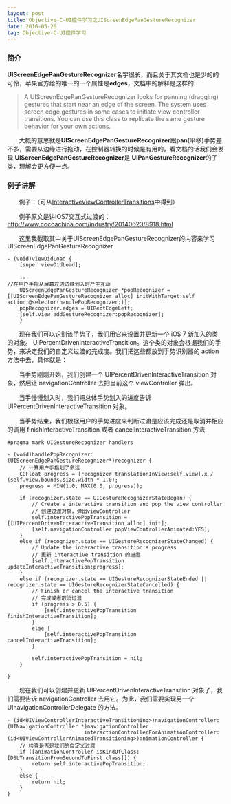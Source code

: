 ```yaml
---
layout: post
title: Objective-C-UI控件学习之UIScreenEdgePanGestureRecognizer
date: 2016-05-26
tag: Objective-C-UI控件学习
---
```

### 简介
**UIScreenEdgePanGestureRecognizer**名字很长，而且关于其文档也是少的的可怜，苹果官方给的唯一的一个属性是**edges**，文档中的解释是这样的: 
>A UIScreenEdgePanGestureRecognizer looks for panning (dragging) gestures that start near an edge of the screen. The system uses screen edge gestures in some cases to initiate view controller transitions. You can use this class to replicate the same gesture behavior for your own actions.

&#160; &#160; &#160; &#160;大概的意思就是**UIScreenEdgePanGestureRecognizer**跟**pan**(平移)手势差不多，需要从边缘进行拖动，在控制器转换的时候是有用的，看文档的话我们会发现 **UIScreenEdgePanGestureRecognizer**是 **UIPanGestureRecognizer**的子类，理解会更方便一点。
### 例子讲解
&#160; &#160; &#160; &#160;例子：（可从[InteractiveViewControllerTransitions](https://github.com/PeteC/InteractiveViewControllerTransitions)中得到）

&#160; &#160; &#160; &#160;例子原文是讲iOS7交互式过渡的：http://www.cocoachina.com/industry/20140623/8918.html

&#160; &#160; &#160; &#160;这里我截取其中关于UIScreenEdgePanGestureRecognizer的内容来学习UIScreenEdgePanGestureRecognizer
```
- (void)viewDidLoad { 
    [super viewDidLoad]; 
    
    ...
//在用户手指从屏幕左边边缘划入时产生互动
    UIScreenEdgePanGestureRecognizer *popRecognizer = [[UIScreenEdgePanGestureRecognizer alloc] initWithTarget:self action:@selector(handlePopRecognizer:)];
    popRecognizer.edges = UIRectEdgeLeft;
    [self.view addGestureRecognizer:popRecognizer];
    }
```
&#160; &#160; &#160; &#160;现在我们可以识别该手势了，我们用它来设置并更新一个 iOS 7 新加入的类的对象。 UIPercentDrivenInteractiveTransition。这个类的对象会根据我们的手势，来决定我们的自定义过渡的完成度。我们把这些都放到手势识别器的 action 方法中去，具体就是：
 
&#160; &#160; &#160; &#160;当手势刚刚开始，我们创建一个 UIPercentDrivenInteractiveTransition 对象，然后让 navigationController 去把当前这个 viewController 弹出。
 
&#160; &#160; &#160; &#160;当手慢慢划入时，我们把总体手势划入的进度告诉 UIPercentDrivenInteractiveTransition 对象。
 
&#160; &#160; &#160; &#160;当手势结束，我们根据用户的手势进度来判断过渡是应该完成还是取消并相应的调用 finishInteractiveTransition 或者 cancelInteractiveTransition 方法.
```
#pragma mark UIGestureRecognizer handlers

- (void)handlePopRecognizer:(UIScreenEdgePanGestureRecognizer*)recognizer {
    // 计算用户手指划了多远
    CGFloat progress = [recognizer translationInView:self.view].x / (self.view.bounds.size.width * 1.0);
    progress = MIN(1.0, MAX(0.0, progress));

    if (recognizer.state == UIGestureRecognizerStateBegan) {
        // Create a interactive transition and pop the view controller
        // 创建过渡对象，弹出viewController
        self.interactivePopTransition = [[UIPercentDrivenInteractiveTransition alloc] init];
        [self.navigationController popViewControllerAnimated:YES];
    }
    else if (recognizer.state == UIGestureRecognizerStateChanged) {
        // Update the interactive transition's progress
        // 更新 interactive transition 的进度
        [self.interactivePopTransition updateInteractiveTransition:progress];
    }
    else if (recognizer.state == UIGestureRecognizerStateEnded || recognizer.state == UIGestureRecognizerStateCancelled) {
        // Finish or cancel the interactive transition
        // 完成或者取消过渡
        if (progress > 0.5) {
            [self.interactivePopTransition finishInteractiveTransition];
        }
        else {
            [self.interactivePopTransition cancelInteractiveTransition];
        }

        self.interactivePopTransition = nil;
    }

}
```
&#160; &#160; &#160; &#160;现在我们可以创建并更新 UIPercentDrivenInteractiveTransition 对象了，我们需要告诉 navigationController 去用它。为此，我们需要实现另一个 UInavigationControllerDelegate 的方法。

```
- (id<UIViewControllerInteractiveTransitioning>)navigationController:(UINavigationController *)navigationController 
                         interactionControllerForAnimationController:(id<UIViewControllerAnimatedTransitioning>)animationController { 
    // 检查是否是我们的自定义过渡 
    if ([animationController isKindOfClass:[DSLTransitionFromSecondToFirst class]]) { 
        return self.interactivePopTransition; 
    } 
    else { 
        return nil; 
    } 
} 
```